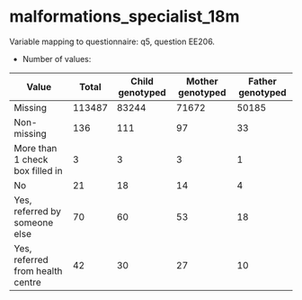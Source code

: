 # malformations_specialist_18m
Variable mapping to questionnaire: q5, question EE206.
- Number of values:

| Value | Total | Child genotyped | Mother genotyped | Father genotyped |
| ----- | ----- | --------------- | ---------------- | ---------------- |
| Missing | 113487 | 83244 | 71672 | 50185 |
| Non-missing | 136 | 111 | 97 | 33 |
| More than 1 check box filled in | 3 | 3 | 3 |1 |
| No | 21 | 18 | 14 |4 |
| Yes, referred by someone else | 70 | 60 | 53 |18 |
| Yes, referred from health centre | 42 | 30 | 27 |10 |



